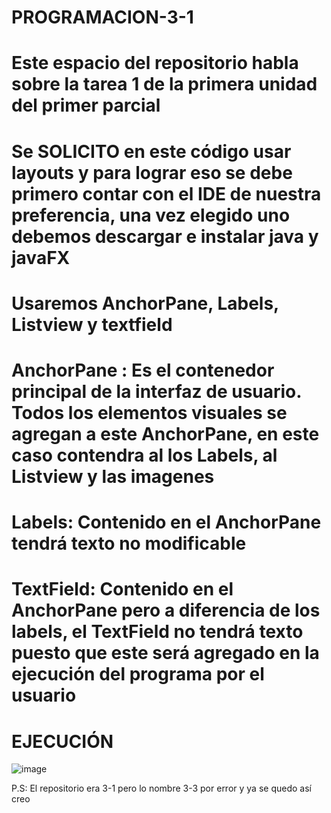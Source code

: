 # PROGRAMACION-3-1

# Este espacio del repositorio habla sobre la tarea 1 de la primera unidad del primer parcial
# Se SOLICITO en este código usar layouts y para lograr eso se debe primero contar con el IDE de nuestra preferencia, una vez elegido uno debemos descargar e instalar java y javaFX
# Usaremos AnchorPane, Labels, Listview y textfield

# AnchorPane : Es el contenedor principal de la interfaz de usuario. Todos los elementos visuales se agregan a este AnchorPane, en este caso contendra al los Labels, al Listview y las imagenes
# Labels: Contenido en el AnchorPane tendrá texto no modificable
# TextField: Contenido en el AnchorPane pero a diferencia de los labels, el TextField no tendrá texto puesto que este será agregado en la ejecución del programa por el usuario
#                          EJECUCIÓN 
![image](https://github.com/SVJosh/PROGRAMACION-3-3/assets/168208275/a51828a6-7172-40ec-b3ae-a8fe43d6ffe3)


P.S: El repositorio era 3-1 pero lo nombre 3-3 por error y ya se quedo así creo
  
